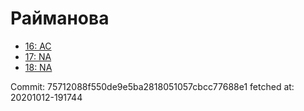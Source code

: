 # Райманова
- [16: AC](16.md)
- [17: NA](17.md)
- [18: NA](18.md)

Commit: 75712088f550de9e5ba2818051057cbcc77688e1
 fetched at: 20201012-191744
